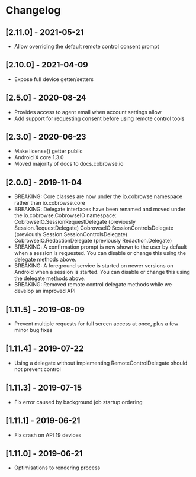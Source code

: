# Changelog

## [2.11.0] - 2021-05-21
- Allow overriding the default remote control consent prompt

## [2.10.0] - 2021-04-09
- Expose full device getter/setters

## [2.5.0] - 2020-08-24
- Provides access to agent email when account settings allow
- Add support for requesting consent before using remote control tools

## [2.3.0] - 2020-06-23
- Make license() getter public
- Android X core 1.3.0
- Moved majority of docs to docs.cobrowse.io

## [2.0.0] - 2019-11-04
- BREAKING: Core classes are now under the io.cobrowse namespace rather than io.cobrowse.core
- BREAKING: Delegate interfaces have been renamed and moved under the io.cobrowse.CobrowseIO namespace:
            CobrowseIO.SessionRequestDelegate   (previously Session.RequestDelegate)
            CobrowseIO.SessionControlsDelegate  (previously Session.SessionControlsDelegate)
            CobrowseIO.RedactionDelegate        (previously Redaction.Delegate)
- BREAKING: A confirmation prompt is now shown to the user by default when a session is requested.
            You can disable or change this using the delegate methods above.
- BREAKING: A foreground service is started on newer versions on Android when a session is started.
            You can disable or change this using the delegate methods above.
- BREAKING: Removed remote control delegate methods while we develop an improved API

## [1.11.5] - 2019-08-09
- Prevent multiple requests for full screen access at once, plus a few minor bug fixes

## [1.11.4] - 2019-07-22
- Using a delegate without implementing RemoteControlDelegate should not prevent control

## [1.11.3] - 2019-07-15
- Fix error caused by background job startup ordering

## [1.11.1] - 2019-06-21
- Fix crash on API 19 devices

## [1.11.0] - 2019-06-21
- Optimisations to rendering process
